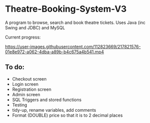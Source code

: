 # Theatre-Booking-System-V3
A program to browse, search and book theatre tickets.
Uses Java (inc Swing and JDBC) and MySQL 

Current progress:

https://user-images.githubusercontent.com/112823669/217821576-01e8e972-a062-4dba-a89b-b4c675a4b541.mp4

## To do:
* Checkout screen
* Login screen
* Registration screen
* Admin screen
* SQL Triggers and stored functions
* Testing
* tidy-up, rename variables, add comments
* Format (DOUBLE) price so that it is to 2 decimal places
